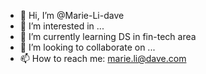 - 👋 Hi, I’m @Marie-Li-dave
- 👀 I’m interested in ...
- 🌱 I’m currently learning DS in fin-tech area
- 💞️ I’m looking to collaborate on ...
- 📫 How to reach me: marie.li@dave.com

<!---
Marie-Li-dave/Marie-Li-dave is a ✨ special ✨ repository because its `README.md` (this file) appears on your GitHub profile.
You can click the Preview link to take a look at your changes.
--->
